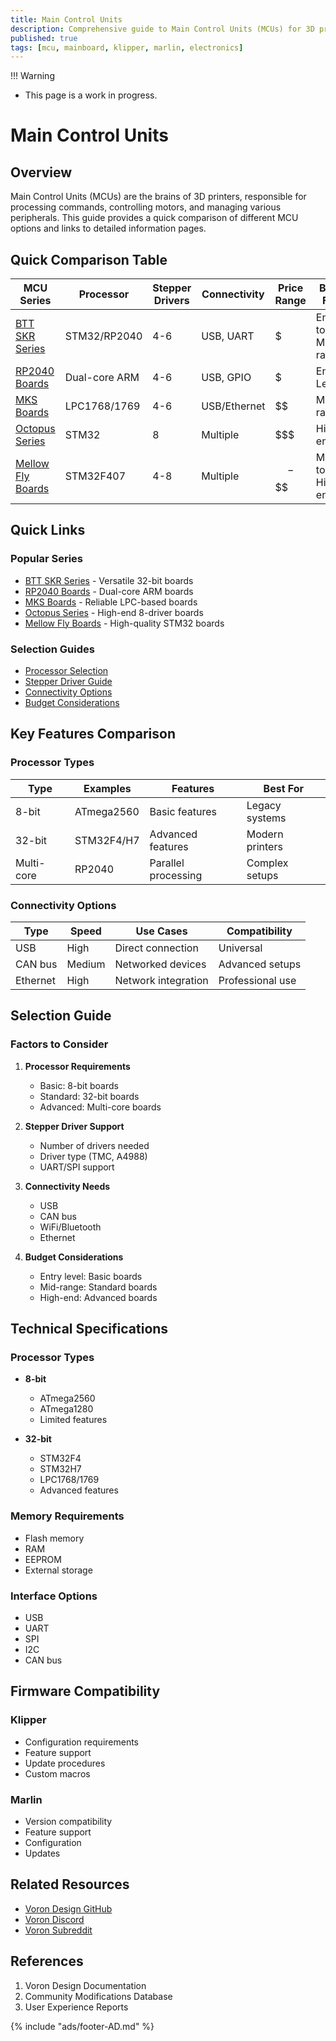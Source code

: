 ```yaml
---
title: Main Control Units
description: Comprehensive guide to Main Control Units (MCUs) for 3D printers, including features, specifications, and compatibility
published: true
tags: [mcu, mainboard, klipper, marlin, electronics]
---
```


!!! Warning
   - This page is a work in progress.

# Main Control Units

## Overview
Main Control Units (MCUs) are the brains of 3D printers, responsible for processing commands, controlling motors, and managing various peripherals. This guide provides a quick comparison of different MCU options and links to detailed information pages.

## Quick Comparison Table

| MCU Series | Processor | Stepper Drivers | Connectivity | Price Range | Best For |
|------------|-----------|-----------------|--------------|-------------|-----------|
| [BTT SKR Series](./skr-series.md) | STM32/RP2040 | 4-6 | USB, UART | $ | Entry to Mid-range |
| [RP2040 Boards](./rp2040-boards.md) | Dual-core ARM | 4-6 | USB, GPIO | $ | Entry Level |
| [MKS Boards](./mks-boards.md) | LPC1768/1769 | 4-6 | USB/Ethernet | $$ | Mid-range |
| [Octopus Series](./octopus-series.md) | STM32 | 8 | Multiple | $$$ | High-end |
| [Mellow Fly Boards](./mellow-fly-boards.md) | STM32F407 | 4-8 | Multiple | $$-$$$$ | Mid to High-end |

## Quick Links

### Popular Series
- [BTT SKR Series](./skr-series.md) - Versatile 32-bit boards
- [RP2040 Boards](./rp2040-boards.md) - Dual-core ARM boards
- [MKS Boards](./mks-boards.md) - Reliable LPC-based boards
- [Octopus Series](./octopus-series.md) - High-end 8-driver boards
- [Mellow Fly Boards](./mellow-fly-boards.md) - High-quality STM32 boards

### Selection Guides
- [Processor Selection](./guides/processor-selection.md)
- [Stepper Driver Guide](./guides/stepper-drivers.md)
- [Connectivity Options](./guides/connectivity.md)
- [Budget Considerations](./guides/budget-guide.md)

## Key Features Comparison

### Processor Types
| Type | Examples | Features | Best For |
|------|----------|----------|-----------|
| 8-bit | ATmega2560 | Basic features | Legacy systems |
| 32-bit | STM32F4/H7 | Advanced features | Modern printers |
| Multi-core | RP2040 | Parallel processing | Complex setups |

### Connectivity Options
| Type | Speed | Use Cases | Compatibility |
|------|-------|-----------|---------------|
| USB | High | Direct connection | Universal |
| CAN bus | Medium | Networked devices | Advanced setups |
| Ethernet | High | Network integration | Professional use |

## Selection Guide

### Factors to Consider
1. **Processor Requirements**
   - Basic: 8-bit boards
   - Standard: 32-bit boards
   - Advanced: Multi-core boards

2. **Stepper Driver Support**
   - Number of drivers needed
   - Driver type (TMC, A4988)
   - UART/SPI support

3. **Connectivity Needs**
   - USB
   - CAN bus
   - WiFi/Bluetooth
   - Ethernet

4. **Budget Considerations**
   - Entry level: Basic boards
   - Mid-range: Standard boards
   - High-end: Advanced boards

## Technical Specifications

### Processor Types
- **8-bit**
  - ATmega2560
  - ATmega1280
  - Limited features

- **32-bit**
  - STM32F4
  - STM32H7
  - LPC1768/1769
  - Advanced features

### Memory Requirements
- Flash memory
- RAM
- EEPROM
- External storage

### Interface Options
- USB
- UART
- SPI
- I2C
- CAN bus

## Firmware Compatibility

### Klipper
- Configuration requirements
- Feature support
- Update procedures
- Custom macros

### Marlin
- Version compatibility
- Feature support
- Configuration
- Updates

## Related Resources
- [Voron Design GitHub](https://github.com/VoronDesign)
- [Voron Discord](https://discord.gg/voron)
- [Voron Subreddit](https://www.reddit.com/r/voroncorexy)

## References
1. Voron Design Documentation
2. Community Modifications Database
3. User Experience Reports

{% include "ads/footer-AD.md" %}
